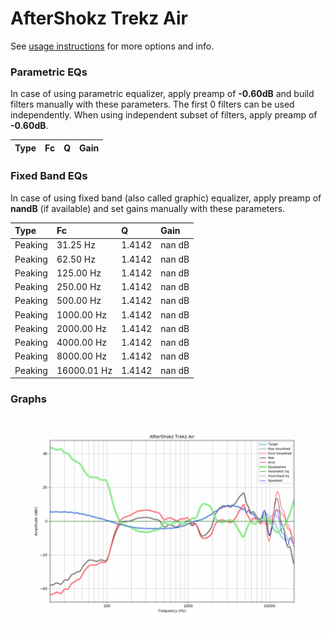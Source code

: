 # AfterShokz Trekz Air
See [usage instructions](https://github.com/jaakkopasanen/AutoEq#usage) for more options and info.

### Parametric EQs
In case of using parametric equalizer, apply preamp of **-0.60dB** and build filters manually
with these parameters. The first 0 filters can be used independently.
When using independent subset of filters, apply preamp of **-0.60dB**.

| Type   | Fc   | Q   | Gain   |
|:-------|:-----|:----|:-------|

### Fixed Band EQs
In case of using fixed band (also called graphic) equalizer, apply preamp of **nandB**
(if available) and set gains manually with these parameters.

| Type    | Fc          |      Q | Gain   |
|:--------|:------------|:-------|:-------|
| Peaking | 31.25 Hz    | 1.4142 | nan dB |
| Peaking | 62.50 Hz    | 1.4142 | nan dB |
| Peaking | 125.00 Hz   | 1.4142 | nan dB |
| Peaking | 250.00 Hz   | 1.4142 | nan dB |
| Peaking | 500.00 Hz   | 1.4142 | nan dB |
| Peaking | 1000.00 Hz  | 1.4142 | nan dB |
| Peaking | 2000.00 Hz  | 1.4142 | nan dB |
| Peaking | 4000.00 Hz  | 1.4142 | nan dB |
| Peaking | 8000.00 Hz  | 1.4142 | nan dB |
| Peaking | 16000.01 Hz | 1.4142 | nan dB |

### Graphs
![](./AfterShokz%20Trekz%20Air.png)